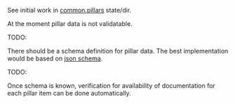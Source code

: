 
See initial work in [common.pillars][2] state/dir.

At the moment pillar data is not validatable.

TODO:

There should be a schema definition for pillar data.
The best implementation would be based on [json schema][1].

TODO:

Once schema is known, verification for availability of documentation for
each pillar item can be done automatically.

[1]: http://json-schema.org/
[2]: /common/pillars

